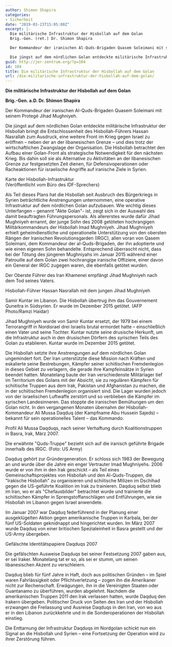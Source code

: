 ```yaml
---
author: Shimon Shapira
categories:
- Sicherheit
date: "2019-03-23T15:05:00Z"
excerpt: |-
  Die militärische Infrastruktur der Hisbollah auf dem Golan
  Brig.-Gen. (ret.) Dr. Shimon Shapira

  Der Kommandeur der iranischen Al-Quds-Brigaden Quasem Soleimani mit seinem Protegé Jihad Mughniyeh.

  Die jüngst auf dem nördlichen Golan entdeckte militärische Infrastruktur der Hisbollah bringt die Entschlossenheit des Hisbollah-Führers Hassan Nasrallah zum Ausdruck, eine weitere Front im Krieg gegen Israel zu eröffnen - neben der an der libanesischen Grenze - und dies trotz der wirtschaftlichen Zwangslage der Organisation. Die Hisbollah betrachtet den Aufbau einer Golan-Front als strategische Notwendigkeit für den nächsten Krieg. Bis dahin soll sie als Alternative zu Aktivitäten an der libanesischen Grenze zur festgesetzten Zeit dienen, für Defensivoperationen oder Racheaktionen für israelische Angriffe auf iranische Ziele in Syrien.
guid: http://jer-zentrum.org/?p=104
id: 104
title: Die militärische Infrastruktur der Hisbollah auf dem Golan
url: /die-militarische-infrastruktur-der-hisbollah-auf-dem-golan/
---
```


**Die militärische Infrastruktur der Hisbollah auf dem Golan**


**Brig.-Gen. a.D. Dr. Shimon Shapira**


 
Der Kommandeur der iranischen Al-Quds-Brigaden Quasem Soleimani mit seinem Protegé Jihad Mughniyeh.  




Die jüngst auf dem nördlichen Golan entdeckte militärische Infrastruktur der Hisbollah bringt die Entschlossenheit des Hisbollah-Führers Hassan Nasrallah zum Ausdruck, eine weitere Front im Krieg gegen Israel zu eröffnen – neben der an der libanesischen Grenze – und dies trotz der wirtschaftlichen Zwangslage der Organisation. Die Hisbollah betrachtet den Aufbau einer Golan-Front als strategische Notwendigkeit für den nächsten Krieg. Bis dahin soll sie als Alternative zu Aktivitäten an der libanesischen Grenze zur festgesetzten Zeit dienen, für Defensivoperationen oder Racheaktionen für israelische Angriffe auf iranische Ziele in Syrien.

  


 
  
Karte der Hisbollah-Infrastruktur  
(Veröffentlicht vom Büro des IDF-Sprechers)

Als Teil dieses Plans hat die Hisbollah seit Ausbruch des Bürgerkriegs in Syrien beträchtliche Anstrengungen unternommen, eine operative Infrastruktur auf dem nördlichen Golan aufzubauen. Wie wichtig dieses Unterfangen – genannt "Akte Golan"- ist, zeigt sich in der Auswahl des damit beauftragten Führungspersonals. Als allererstes wurde dafür Jihad Mughniyeh ernannt, der junge Sohn des 2008 getöteten hochrangigen Militärkommandeurs der Hisbollah Imad Mughniyeh. Jihad Mughniyeh erhielt geheimdienstliche und operationelle Unterstützung von den obersten Rängen der Iranischen Revolutionsgarden (IRGC), allen voran von Qasem Soleimani, dem Kommandeur der al-Quds-Brigaden, der ihn adoptierte und wie einen eigenen Sohn behandelte. Entsprechend überrascht nicht, dass bei der Tötung des jüngeren Mughniyahs im Januar 2015 während einer Patrouille auf dem Golan zwei hochrangige iranische Offiziere, einer davon ein General der IRGC zugegen waren, die ebenfalls getötet wurden.

 
Der Oberste Führer des Iran Khamenei empfängt Jihad Mughniyeh nach dem Tod seines Vaters. 

 
Hisbollah-Führer Hassan Nasrallah mit dem jungen Jihad Mughniyeh

 
  
Samir Kuntar im Libanon. Die Hisbollah übertrug ihm das Gouvernement Quneitra in Südsyrien. Er wurde im Dezember 2015 getötet. (AFP Photo/Ramzi Haidar)

  
  
Jihad Mughniyeh wurde von Samir Kuntar ersetzt, der 1979 bei einem Terrorangriff in Nordisrael drei Israelis brutal ermordet hatte – einschließlich einen Vater und seine Tochter. Kuntar nutzte seine drusische Herkunft, um die Infrastruktur auch in den drusischen Dörfern des syrischen Teils des Golan zu etablieren. Kuntar wurde im Dezember 2015 getötet.

Die Hisbollah setzte ihre Anstrengungen auf dem nördlichen Golan ungemindert fort. Der Iran unterstützte diese Mission nach Kräften und eskalierte seine Bestrebungen, Kämpfer seiner schiitischen Fremdenlegion in dieses Gebiet zu verlagern, die gerade ihre Kampfeinsätze in Syrien beendet hatten. Monatelang baute der Iran verschiedenste Militärlager tief im Territorium des Golans mit der Absicht, sie zu regulären Kämpfern für schiitische Truppen aus dem Irak, Pakistan und Afghanistan zu machen, die in der schiitischen Fremdenlegion organisiert sind. Die Lager wurden jedoch von der israelischen Luftwaffe zerstört und so verblieben die Kämpfer im syrischen Landesinneren. Das stoppte die iranischen Bemühungen um den Golan nicht. In den vergangenen Monaten übernahm der Hisbollah-Kommandeur Ali Mussa Daqduq (der Kampfname Abu Hussein Sajeds) – bekannt für sein operationelles Talent – das Kommando.

   
 
  
Profil Ali Mussa Daqduqs, nach seiner Verhaftung durch Koalitionstruppen in Basra, Irak, März 2007. 

Die erwähnte "Quds-Truppe" bezieht sich auf die iranisch geführte Brigade innerhalb des IRGC. (Foto: US Army)  


  
Daqduq gehört zur Gründergeneration. Er schloss sich 1983 der Bewegung an und wurde über die Jahre ein enger Vertrauter Imad Mughniyehs. 2006 wurde er von ihm in den Irak geschickt – als Teil eines Gemeinschaftsprojektes von Hisbollah und den Al-Quds-Truppen, die "Irakische Hisbollah" zu organisieren und schiitische Milizen im Dschihad gegen die US-geführte Koalition im Irak zu trainieren. Daqduq selbst blieb im Iran, wo er als "Chefausbilder" betrachtet wurde und trainierte die schiitischen Kämpfer in Sprengstoffanschlägen und Entführungen, wie sie Hisbollah im Libanon gegen Israel anwendete.

Im Januar 2007 war Daqduq federführend in der Planung einer ausgeklügelten Aktion gegen amerikanische Truppen in Karbala, bei der fünf US-Soldaten geknidnappt und hingerichtet wurden. Im März 2007 wurde Daqduq von einer britischen Spezialeinheit in Basra gestellt und der US-Army übergeben.

  
 
  
Gefälschte Identitätspapiere Daqduqs 2007  


  
Die gefälschten Ausweise Daqduqs bei seiner Festsetzung 2007 gaben aus, er sei Iraker. Monatelang tat er so, als sei er stumm, um seinen libanesischen Akzent zu verschleiern.

Daqduq blieb für fünf Jahre in Haft, doch aus politischen Gründen – im Spiel waren Fahrlässigkeit oder Pflichtverletzung – zogen ihn die Amerikaner nicht zur Rechenschaft. Erwägungen, ihn in die Vereinigten Staaten oder Guantanamo zu überführen, wurden abgelehnt. Nachdem die amerikanischen Truppen 2011 den Irak verlassen hatten, wurde Daqduq den Irakern übergeben. Politischer Druck von Seiten des Iran und der Hisbollah erzwangen die Freilassung und Ausreise Daqduqs in den Iran, von wo aus er in den Libanon zurückkehrte und in die Sonderoperationen der Hisbollah einstieg.

Die Enttarnung der Infrastruktur Daqduqs im Nordgolan schickt nun ein Signal an die Hisbollah und Syrien – eine Fortsetzung der Operation wird zu ihrer Zerstörung führen.